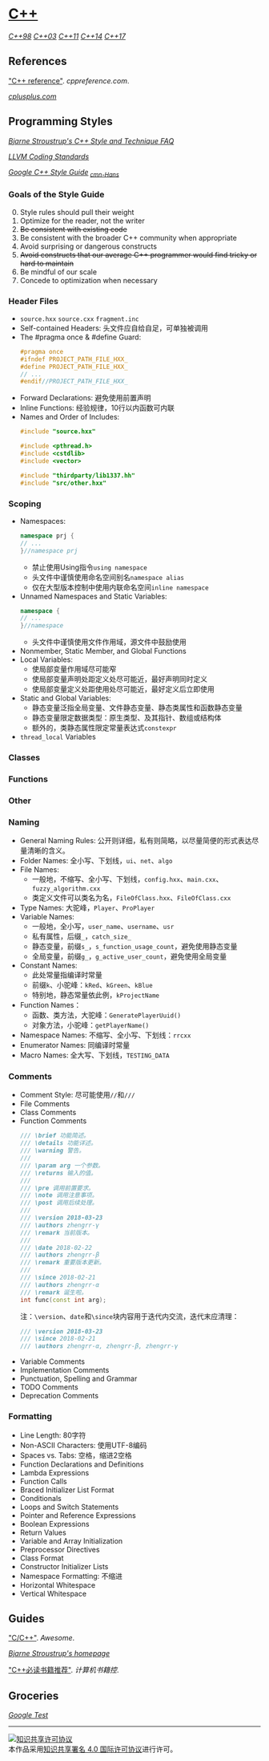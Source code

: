 # [C++](https://isocpp.org)

[*C++98*](https://iso.org/standard/25845.html)
[*C++03*](https://iso.org/standard/38110.html)
[*C++11*](https://iso.org/standard/50372.html)
[*C++14*](https://iso.org/standard/64029.html)
[*C++17*](https://iso.org/standard/68564.html)

## References

["C++ reference"](http://en.cppreference.com/w/cpp). *cppreference.com*.

[*cplusplus.com*](http://cplusplus.com)

## Programming Styles

[*Bjarne Stroustrup's C++ Style and Technique FAQ*](http://stroustrup.com/bs_faq2.html)

[*LLVM Coding Standards*](https://llvm.org/docs/CodingStandards.html)

[*Google C++ Style Guide*](https://google.github.io/styleguide/cppguide)<sub> [*cmn-Hans*](http://zh-google-styleguide.readthedocs.org/)</sub>

### Goals of the Style Guide

0. Style rules should pull their weight
0. Optimize for the reader, not the writer
0. ~~Be consistent with existing code~~
0. Be consistent with the broader C++ community when appropriate
0. Avoid surprising or dangerous constructs
0. ~~Avoid constructs that our average C++ programmer would find tricky or hard to maintain~~
0. Be mindful of our scale
0. Concede to optimization when necessary

### Header Files

+ `source.hxx` `source.cxx` `fragment.inc`
+ Self-contained Headers:
  头文件应自给自足，可单独被调用
+ The #pragma once & #define Guard:
  ```cpp
  #pragma once
  #ifndef PROJECT_PATH_FILE_HXX_
  #define PROJECT_PATH_FILE_HXX_
  // ...
  #endif//PROJECT_PATH_FILE_HXX_
  ```
+ Forward Declarations:
  避免使用前置声明
+ Inline Functions:
  经验规律，10行以内函数可内联
+ Names and Order of Includes:
  ```cpp
  #include "source.hxx"

  #include <pthread.h>
  #include <cstdlib>
  #include <vector>

  #include "thirdparty/lib1337.hh"
  #include "src/other.hxx"
  ```

### Scoping

+ Namespaces:
  ```cpp
  namespace prj {
  // ...
  }//namespace prj
  ```
    + 禁止使用Using指令`using namespace`
    + 头文件中谨慎使用命名空间别名`namespace alias`
    + 仅在大型版本控制中使用内联命名空间`inline namespace`
+ Unnamed Namespaces and Static Variables:
  ```cpp
  namespace {
  // ...
  }//namespace
  ```
    + 头文件中谨慎使用文件作用域，源文件中鼓励使用
+ Nonmember, Static Member, and Global Functions
+ Local Variables:
    + 使局部变量作用域尽可能窄
    + 使局部变量声明处距定义处尽可能近，最好声明同时定义
    + 使局部变量定义处距使用处尽可能近，最好定义后立即使用
+ Static and Global Variables:
    + 静态变量泛指全局变量、文件静态变量、静态类属性和函数静态变量
    + 静态变量限定数据类型：原生类型、及其指针、数组或结构体
    + 额外的，类静态属性限定常量表达式`constexpr`
+ `thread_local` Variables

### Classes

### Functions

### Other

### Naming

+ General Naming Rules:
  公开则详细，私有则简略，以尽量简便的形式表达尽量清晰的含义。
+ Folder Names:
  全小写、下划线，`ui`、`net`、`algo`
+ File Names:
    + 一般地，不缩写、全小写、下划线，`config.hxx`、`main.cxx`、`fuzzy_algorithm.cxx`
    + 类定义文件可以类名为名，`FileOfClass.hxx`、`FileOfClass.cxx`
+ Type Names:
  大驼峰，`Player`、`ProPlayer`
+ Variable Names:
    + 一般地，全小写，`user_name`、`username`、`usr`
    + 私有属性，后缀`_`，`catch_size_`
    + 静态变量，前缀`s_`，`s_function_usage_count`，避免使用静态变量
    + 全局变量，前缀`g_`，`g_active_user_count`，避免使用全局变量
+ Constant Names:
    + 此处常量指编译时常量
    + 前缀`k`、小驼峰：`kRed`、`kGreen`、`kBlue`
    + 特别地，静态常量依此例，`kProjectName`
+ Function Names：
    + 函数、类方法，大驼峰：`GeneratePlayerUuid()`
    + 对象方法，小驼峰：`getPlayerName()`
+ Namespace Names:
  不缩写、全小写、下划线：`rrcxx`
+ Enumerator Names:
  同编译时常量
+ Macro Names:
  全大写、下划线，`TESTING_DATA`

### Comments

+ Comment Style:
  尽可能使用`//`和`///`
+ File Comments
+ Class Comments
+ Function Comments
  ```cpp
  /// \brief 功能简述。
  /// \details 功能详述。
  /// \warning 警告。
  ///
  /// \param arg 一个参数。
  /// \returns 输入的值。
  ///
  /// \pre 调用前置要求。
  /// \note 调用注意事项。
  /// \post 调用后续处理。
  ///
  /// \version 2018-03-23
  /// \authors zhengrr-γ
  /// \remark 当前版本。
  ///
  /// \date 2018-02-22
  /// \authors zhengrr-β
  /// \remark 重要版本更新。
  ///
  /// \since 2018-02-21
  /// \authors zhengrr-α
  /// \remark 诞生啦。
  int func(const int arg);
  ```
  注：`\version`、`date`和`\since`块内容用于迭代内交流，迭代末应清理：
  ```cpp
  /// \version 2018-03-23
  /// \since 2018-02-21
  /// \authors zhengrr-α, zhengrr-β, zhengrr-γ
  ```
+ Variable Comments
+ Implementation Comments
+ Punctuation, Spelling and Grammar
+ TODO Comments
+ Deprecation Comments

### Formatting

+ Line Length:
  80字符
+ Non-ASCII Characters:
  使用UTF-8编码
+ Spaces vs. Tabs:
  空格，缩进2空格
+ Function Declarations and Definitions
+ Lambda Expressions
+ Function Calls
+ Braced Initializer List Format
+ Conditionals
+ Loops and Switch Statements
+ Pointer and Reference Expressions
+ Boolean Expressions
+ Return Values
+ Variable and Array Initialization
+ Preprocessor Directives
+ Class Format
+ Constructor Initializer Lists
+ Namespace Formatting:
  不缩进
+ Horizontal Whitespace
+ Vertical Whitespace

## Guides

["C/C++"](http://fffaraz.github.io/awesome-cpp/). *Awesome*.

[*Bjarne Stroustrup's homepage*](http://stroustrup.com/)

["C++必读书籍推荐"](http://bestcbooks.com/recommended-cpp-books/). *计算机书籍控*.

## Groceries

[*Google Test*](https://github.com/google/googletest)

___
<a rel="license" href="http://creativecommons.org/licenses/by/4.0/"><img alt="知识共享许可协议" style="border-width:0" src="https://i.creativecommons.org/l/by/4.0/88x31.png" /></a><br />本作品采用<a rel="license" href="http://creativecommons.org/licenses/by/4.0/">知识共享署名 4.0 国际许可协议</a>进行许可。
